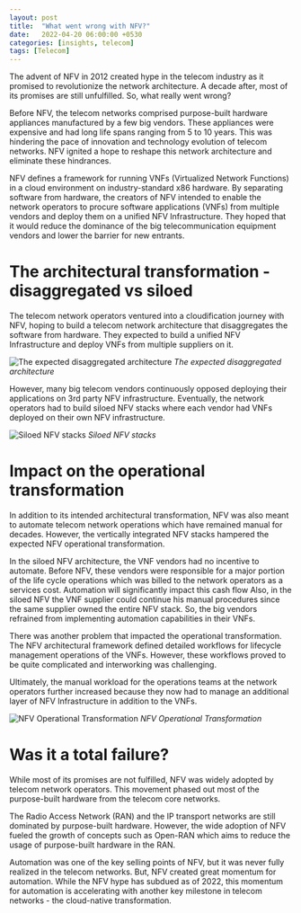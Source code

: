 ```yaml
---
layout: post
title:  "What went wrong with NFV?"
date:   2022-04-20 06:00:00 +0530
categories: [insights, telecom]
tags: [Telecom]
---
```


The advent of NFV in 2012 created hype in the telecom industry as it promised to revolutionize the network architecture. A decade after, most of its promises are still unfulfilled. So, what really went wrong?

Before NFV, the telecom networks comprised purpose-built hardware appliances manufactured by a few big vendors. These appliances were expensive and had long life spans ranging from 5 to 10 years. This was hindering the pace of innovation and technology evolution of telecom networks. NFV ignited a hope to reshape this network architecture and eliminate these hindrances. 

NFV defines a framework for running VNFs (Virtualized Network Functions) in a cloud environment on industry-standard x86 hardware. By separating software from hardware, the creators of NFV intended to enable the network operators to procure software applications (VNFs) from multiple vendors and deploy them on a unified NFV Infrastructure. They hoped that it would reduce the dominance of the big telecommunication equipment vendors and lower the barrier for new entrants.

# The architectural transformation - disaggregated vs siloed
The telecom network operators ventured into a cloudification journey with NFV, hoping to build a telecom network architecture that disaggregates the software from hardware. They expected to build a unified NFV Infrastructure and deploy VNFs from multiple suppliers on it.

![The expected disaggregated architecture](/assets/images/nfv-disaggregated.png)
*The expected disaggregated architecture*

However, many big telecom vendors continuously opposed deploying their applications on 3rd party NFV infrastructure. Eventually, the network operators had to build siloed NFV stacks where each vendor had VNFs deployed on their own NFV infrastructure.


![Siloed NFV stacks](/assets/images/nfv-vertical.png)
*Siloed NFV stacks*

# Impact on the operational transformation
In addition to its intended architectural transformation, NFV was also meant to automate telecom network operations which have remained manual for decades. However, the vertically integrated NFV stacks hampered the expected NFV operational transformation.

In the siloed NFV architecture, the VNF vendors had no incentive to automate. Before NFV, these vendors were responsible for a major portion of the life cycle operations which was billed to the network operators as a services cost. Automation will significantly impact this cash flow Also, in the siloed NFV the VNF supplier could continue his manual procedures since the same supplier owned the entire NFV stack. So, the big vendors refrained from implementing automation capabilities in their VNFs. 

There was another problem that impacted the operational transformation. The NFV architectural framework defined detailed workflows for lifecycle management operations of the VNFs. However, these workflows proved to be quite complicated and interworking was challenging.  

Ultimately, the manual workload for the operations teams at the network operators further increased because they now had to manage an additional layer of NFV Infrastructure in addition to the VNFs.

![NFV Operational Transformation](/assets/images/nfv-operational-transformation.png)
*NFV Operational Transformation*

# Was it a total failure?
While most of its promises are not fulfilled, NFV was widely adopted by telecom network operators. This movement phased out most of the purpose-built hardware from the telecom core networks. 

The Radio Access Network (RAN) and the IP transport networks are still dominated by purpose-built hardware. However, the wide adoption of NFV fueled the growth of concepts such as Open-RAN which aims to reduce the usage of purpose-built hardware in the RAN. 

Automation was one of the key selling points of NFV, but it was never fully realized in the telecom networks. But, NFV created great momentum for automation. While the NFV hype has subdued as of 2022, this momentum for automation is accelerating with another key milestone in telecom networks - the cloud-native transformation.



